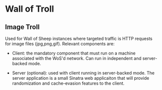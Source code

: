 Wall of Troll
=============

Image Troll
-----------
Used for Wall of Sheep instances where targeted traffic is HTTP requests for image files (jpg,png,gif).  Relevant components are:

- Client: the mandatory component that must run on a machine associated with the WoS'd network.  Can run in independent and server-backed mode.

- Server (optional): used with client running in server-backed mode.  The server application is a small Sinatra web applicaiton that will provide randomization and cache-evasion features to the client.
